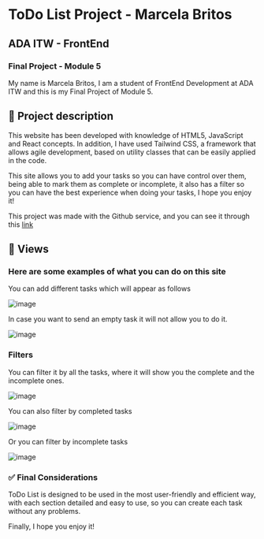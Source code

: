 # ToDo List Project - Marcela Britos
## ADA ITW - FrontEnd

### Final Project - Module 5

My name is Marcela Britos, I am a student of FrontEnd Development at ADA ITW and this is my Final Project of Module 5.

## 📑 Project description

This website has been developed with knowledge of HTML5, JavaScript and React concepts. In addition, I have used Tailwind CSS, a framework that allows agile development, based on utility classes that can be easily applied in the code.


This site allows you to add your tasks so you can have control over them, being able to mark them as complete or incomplete, it also has a filter so you can have the best experience when doing your tasks, I hope you enjoy it! 

This project was made with the Github service, and you can see it through this [link]()

## 👀 Views
### Here are some examples of what you can do on this site

You can add different tasks which will appear as follows

![image](https://github.com/marcelabrx/ToDoApp/assets/119630999/ec5b8871-2d46-4d44-94ce-c3f6db2326d1)

In case you want to send an empty task it will not allow you to do it.


![image](https://github.com/marcelabrx/ToDoApp/assets/119630999/56ece9b3-4d5c-4bd1-bf93-1d3892db4344)

### Filters

You can filter it by all the tasks, where it will show you the complete and the incomplete ones.


![image](https://github.com/marcelabrx/ToDoApp/assets/119630999/b9afe9f6-225c-4e81-8c0a-9b2cd88c3373)


You can also filter by completed tasks 

![image](https://github.com/marcelabrx/ToDoApp/assets/119630999/937deb02-3a75-446f-8c69-2bc83d3964a8)

Or you can filter by incomplete tasks

![image](https://github.com/marcelabrx/ToDoApp/assets/119630999/a00d04a9-b7c5-4e01-8ed9-a6bf7d9b02f9)

### ✅ Final Considerations

ToDo List is designed to be used in the most user-friendly and efficient way, with each section detailed and easy to use, so you can create each task without any problems.



Finally, I hope you enjoy it!